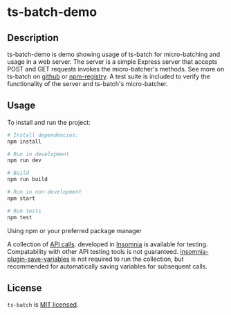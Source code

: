 # ts-batch-demo

## Description

ts-batch-demo is demo showing usage of ts-batch for micro-batching and usage in a web server. The server is a simple
Express server that accepts POST and GET requests invokes the micro-batcher's methods. See more on ts-batch
on [github](https://github.com/ThorntonChan/ts-batch)
or [npm-registry](https://www.npmjs.com/package/ts-batch).
A test suite is included to verify the functionality of the server and ts-batch's micro-batcher.

## Usage

To install and run the project:

```bash
# Install dependencies:
npm install

# Run in development
npm run dev

# Build
npm run build

# Run in non-development
npm start

# Run tests
npm test
```
Using npm or your preferred package manager

A collection of [API calls](./Insomnia_api_collection.json). developed in [Insomnia](https://insomnia.rest/) is
available for testing. Compatability with other API testing tools is not
guaranteed. [insomnia-plugin-save-variables](https://insomnia.rest/plugins/insomnia-plugin-save-variables) is
not required to run the collection, but recommended for automatically saving variables for subsequent calls.

## License

`ts-batch` is [MIT licensed](./LICENSE).